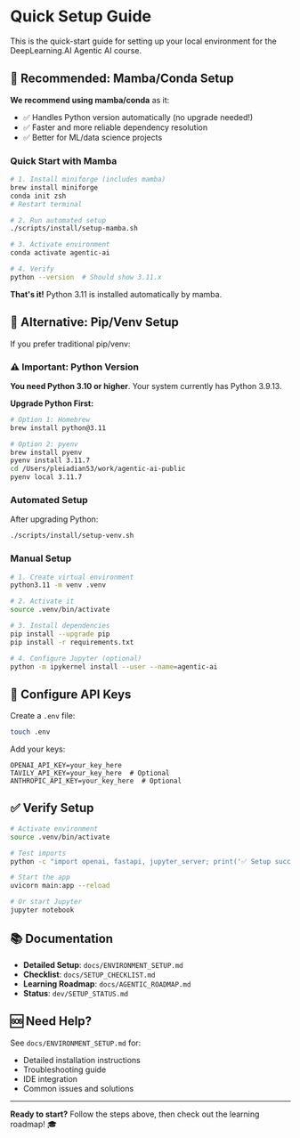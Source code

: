 # Quick Setup Guide

This is the quick-start guide for setting up your local environment for the DeepLearning.AI Agentic AI course.

## 🚀 Recommended: Mamba/Conda Setup

**We recommend using mamba/conda** as it:
- ✅ Handles Python version automatically (no upgrade needed!)
- ✅ Faster and more reliable dependency resolution
- ✅ Better for ML/data science projects

### Quick Start with Mamba

```bash
# 1. Install miniforge (includes mamba)
brew install miniforge
conda init zsh
# Restart terminal

# 2. Run automated setup
./scripts/install/setup-mamba.sh

# 3. Activate environment
conda activate agentic-ai

# 4. Verify
python --version  # Should show 3.11.x
```

**That's it!** Python 3.11 is installed automatically by mamba.

## 📖 Alternative: Pip/Venv Setup

If you prefer traditional pip/venv:

### ⚠️ Important: Python Version

**You need Python 3.10 or higher**. Your system currently has Python 3.9.13.

**Upgrade Python First:**

```bash
# Option 1: Homebrew
brew install python@3.11

# Option 2: pyenv
brew install pyenv
pyenv install 3.11.7
cd /Users/pleiadian53/work/agentic-ai-public
pyenv local 3.11.7
```

### Automated Setup

After upgrading Python:

```bash
./scripts/install/setup-venv.sh
```

### Manual Setup

```bash
# 1. Create virtual environment
python3.11 -m venv .venv

# 2. Activate it
source .venv/bin/activate

# 3. Install dependencies
pip install --upgrade pip
pip install -r requirements.txt

# 4. Configure Jupyter (optional)
python -m ipykernel install --user --name=agentic-ai
```

## 🔑 Configure API Keys

Create a `.env` file:

```bash
touch .env
```

Add your keys:
```env
OPENAI_API_KEY=your_key_here
TAVILY_API_KEY=your_key_here  # Optional
ANTHROPIC_API_KEY=your_key_here  # Optional
```

## ✅ Verify Setup

```bash
# Activate environment
source .venv/bin/activate

# Test imports
python -c "import openai, fastapi, jupyter_server; print('✅ Setup successful!')"

# Start the app
uvicorn main:app --reload

# Or start Jupyter
jupyter notebook
```

## 📚 Documentation

- **Detailed Setup**: `docs/ENVIRONMENT_SETUP.md`
- **Checklist**: `docs/SETUP_CHECKLIST.md`
- **Learning Roadmap**: `docs/AGENTIC_ROADMAP.md`
- **Status**: `dev/SETUP_STATUS.md`

## 🆘 Need Help?

See `docs/ENVIRONMENT_SETUP.md` for:
- Detailed installation instructions
- Troubleshooting guide
- IDE integration
- Common issues and solutions

---

**Ready to start?** Follow the steps above, then check out the learning roadmap! 🎓
